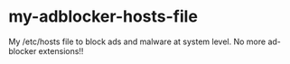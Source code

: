 # my-adblocker-hosts-file
My /etc/hosts file to block ads and malware at system level. No more ad-blocker extensions!!
